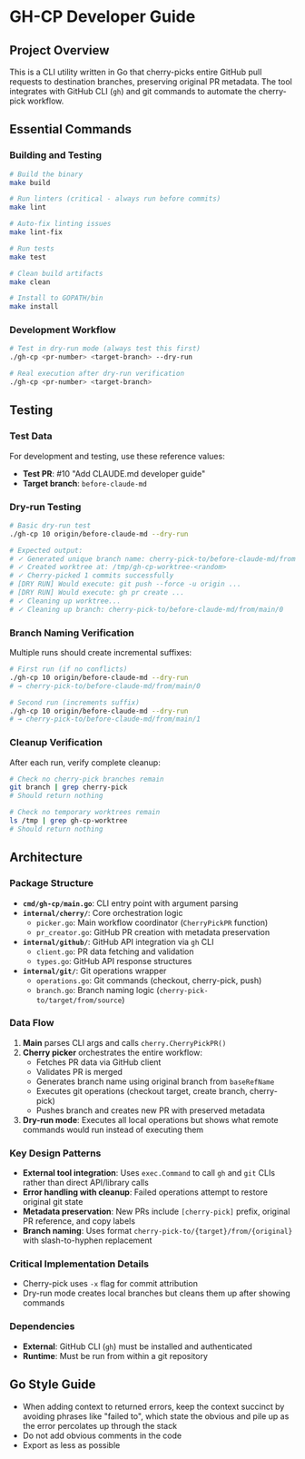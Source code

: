 # GH-CP Developer Guide

## Project Overview

This is a CLI utility written in Go that cherry-picks entire GitHub pull requests to destination branches, preserving original PR metadata. The tool integrates with GitHub CLI (`gh`) and git commands to automate the cherry-pick workflow.

## Essential Commands

### Building and Testing
```bash
# Build the binary
make build

# Run linters (critical - always run before commits)
make lint

# Auto-fix linting issues
make lint-fix

# Run tests
make test

# Clean build artifacts
make clean

# Install to GOPATH/bin
make install
```

### Development Workflow
```bash
# Test in dry-run mode (always test this first)
./gh-cp <pr-number> <target-branch> --dry-run

# Real execution after dry-run verification
./gh-cp <pr-number> <target-branch>
```

## Testing

### Test Data
For development and testing, use these reference values:
- **Test PR**: #10 "Add CLAUDE.md developer guide"
- **Target branch**: `before-claude-md`

### Dry-run Testing
```bash
# Basic dry-run test
./gh-cp 10 origin/before-claude-md --dry-run

# Expected output:
# ✓ Generated unique branch name: cherry-pick-to/before-claude-md/from/main/0
# ✓ Created worktree at: /tmp/gh-cp-worktree-<random>
# ✓ Cherry-picked 1 commits successfully
# [DRY RUN] Would execute: git push --force -u origin ...
# [DRY RUN] Would execute: gh pr create ...
# ✓ Cleaning up worktree...
# ✓ Cleaning up branch: cherry-pick-to/before-claude-md/from/main/0
```

### Branch Naming Verification
Multiple runs should create incremental suffixes:
```bash
# First run (if no conflicts)
./gh-cp 10 origin/before-claude-md --dry-run
# → cherry-pick-to/before-claude-md/from/main/0

# Second run (increments suffix)
./gh-cp 10 origin/before-claude-md --dry-run
# → cherry-pick-to/before-claude-md/from/main/1
```

### Cleanup Verification
After each run, verify complete cleanup:
```bash
# Check no cherry-pick branches remain
git branch | grep cherry-pick
# Should return nothing

# Check no temporary worktrees remain
ls /tmp | grep gh-cp-worktree
# Should return nothing
```

## Architecture

### Package Structure
- **`cmd/gh-cp/main.go`**: CLI entry point with argument parsing
- **`internal/cherry/`**: Core orchestration logic
  - `picker.go`: Main workflow coordinator (`CherryPickPR` function)
  - `pr_creator.go`: GitHub PR creation with metadata preservation
- **`internal/github/`**: GitHub API integration via `gh` CLI
  - `client.go`: PR data fetching and validation
  - `types.go`: GitHub API response structures
- **`internal/git/`**: Git operations wrapper
  - `operations.go`: Git commands (checkout, cherry-pick, push)
  - `branch.go`: Branch naming logic (`cherry-pick-to/target/from/source`)

### Data Flow
1. **Main** parses CLI args and calls `cherry.CherryPickPR()`
2. **Cherry picker** orchestrates the entire workflow:
   - Fetches PR data via GitHub client
   - Validates PR is merged
   - Generates branch name using original branch from `baseRefName`
   - Executes git operations (checkout target, create branch, cherry-pick)
   - Pushes branch and creates new PR with preserved metadata
3. **Dry-run mode**: Executes all local operations but shows what remote commands would run instead of executing them

### Key Design Patterns
- **External tool integration**: Uses `exec.Command` to call `gh` and `git` CLIs rather than direct API/library calls
- **Error handling with cleanup**: Failed operations attempt to restore original git state
- **Metadata preservation**: New PRs include `[cherry-pick]` prefix, original PR reference, and copy labels
- **Branch naming**: Uses format `cherry-pick-to/{target}/from/{original}` with slash-to-hyphen replacement

### Critical Implementation Details
- Cherry-pick uses `-x` flag for commit attribution
- Dry-run mode creates local branches but cleans them up after showing commands

### Dependencies
- **External**: GitHub CLI (`gh`) must be installed and authenticated
- **Runtime**: Must be run from within a git repository

## Go Style Guide
- When adding context to returned errors, keep the context succinct by avoiding phrases like "failed to", which state the obvious and pile up as the error percolates up through the stack
- Do not add obvious comments in the code
- Export as less as possible
